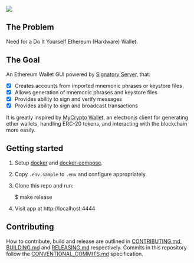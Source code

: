 ![](https://siasky.net/PAMGM9PeehQQWOYCCC7B8ux2go5FgiMIu0gxvSO-0v770A)

## The Problem

Need for a Do It Yourself Ethereum (Hardware) Wallet.

## The Goal

An Ethereum Wallet GUI powered by [Signatory Server](https://signatory.dev), that:

- [x] Creates accounts from imported mnemonic phrases or keystore files
- [x] Allows generation of mnemonic phrases and keystore files
- [x] Provides ability to sign and verify messages
- [x] Provides ability to sign and broadcast transactions

It is greatly inspired by [MyCrypto Wallet](https://github.com/MyCryptoHQ/MyCrypto), an electronjs client for generating ether wallets, handling ERC-20 tokens, and interacting with the blockchain more easily.

## Getting started

1. Setup [docker](https://www.docker.com/) and [docker-compose](https://docs.docker.com/compose/install/).

2. Copy `.env.sample` to `.env` and configure appropriately.

3. Clone this repo and run:

   \$ make release

4. Visit app at http://localhost:4444

## Contributing

How to contribute, build and release are outlined in [CONTRIBUTING.md](CONTRIBUTING.md), [BUILDING.md](BUILDING.md) and [RELEASING.md](RELEASING.md) respectively. Commits in this repository follow the [CONVENTIONAL_COMMITS.md](CONVENTIONAL_COMMITS.md) specification.

